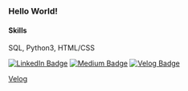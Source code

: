 ### Hello World!

#### Skills
SQL, Python3, HTML/CSS  




[![LinkedIn Badge](http://img.shields.io/badge/-LinkedIn-0072b1?style=flat&logo=linkedin&link=https://www.linkedin.com/in/haein-kim-80b65217a/)](https://www.linkedin.com/in/haein-kim-80b65217a/)
[![Medium Badge](http://img.shields.io/badge/-Medium-12100E?style=flat&logo=medium&link=https://www.linkedin.com/in/haein-kim-80b65217a/)](https://www.linkedin.com/in/haein-kim-80b65217a/)
[![Velog Badge](http://img.shields.io/badge/-LinkedIn-0072b1?style=flat&logo=appveyor&link=https://www.linkedin.com/in/haein-kim-80b65217a/)](https://www.linkedin.com/in/haein-kim-80b65217a/)

[Velog](https://velog.io/@haenyy3153)



<!--
**haein-kim/haein-kim** is a ✨ _special_ ✨ repository because its `README.md` (this file) appears on your GitHub profile.

Here are some ideas to get you started:

- 🔭 I’m currently working on ...
- 🌱 I’m currently learning ...
- 👯 I’m looking to collaborate on ...
- 🤔 I’m looking for help with ...
- 💬 Ask me about ...
- 📫 How to reach me: ...
- 😄 Pronouns: ...
- ⚡ Fun fact: ...
-->
